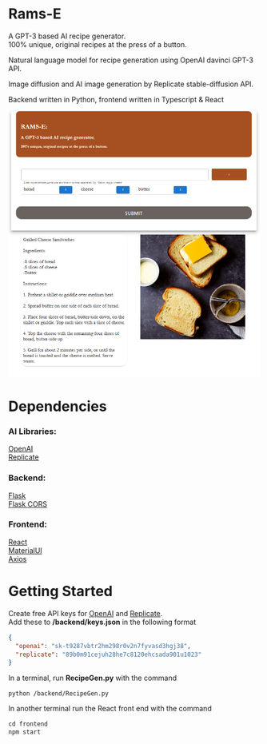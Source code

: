 # Rams-E
A GPT-3 based AI recipe generator.  
100% unique, original recipes at the press of a button.   

Natural language model for recipe generation using OpenAI davinci GPT-3 API.

Image diffusion and AI image generation by Replicate stable-diffusion API.  

Backend written in Python, frontend written in Typescript & React

![alt text](screenshot.png)

# Dependencies
### AI Libraries:   
[OpenAI](https://beta.openai.com/docs/quickstart/closing)  
[Replicate](https://replicate.com/docs/get-started/python)  

### Backend:
[Flask](https://flask.palletsprojects.com/en/2.2.x/)  
[Flask CORS](https://flask-cors.readthedocs.io/en/latest/)  

### Frontend:  
[React](https://reactjs.org/)  
[MaterialUI](https://mui.com/)  
[Axios](https://axios-http.com/docs/intro)  

# Getting Started
Create free API keys for [OpenAI](https://beta.openai.com/account/api-keys) and 
[Replicate](https://replicate.com/account).  
Add these to <b>/backend/keys.json</b> in the following format  
```json
{
  "openai": "sk-t9287vbtr2hm298r0v2n7fyvasd3hgj38",
  "replicate": "89b0m91cejuh28he7c8120ehcsada901u1023"
}
```



In a terminal, run <b>RecipeGen.py</b> with the command
```batch
python /backend/RecipeGen.py
```

In another terminal run the React front end with the command
```
cd frontend
npm start
```
